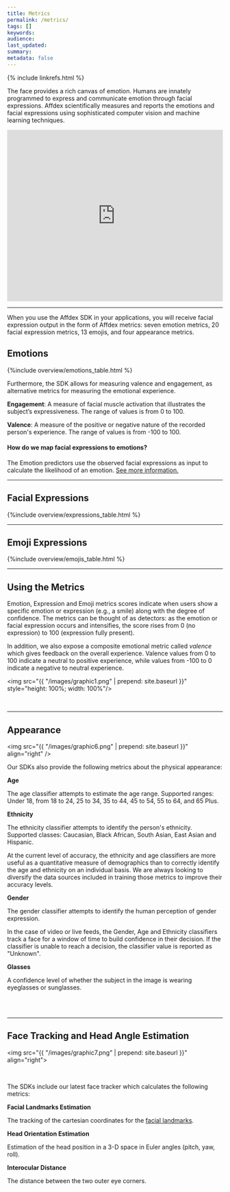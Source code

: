 ```yaml
---
title: Metrics
permalink: /metrics/
tags: []
keywords:
audience:
last_updated:
summary:
metadata: false
---
```

{% include linkrefs.html %}

The face provides a rich canvas of emotion. Humans are innately programmed to express and communicate emotion through facial expressions. Affdex scientifically measures and reports the emotions and facial expressions using sophisticated computer vision and machine learning techniques. 

<iframe width="100%" height="400px" src="https://www.youtube.com/embed/PKjzkPmi5IU" frameborder="0" allowfullscreen></iframe>

***

When you use the Affdex SDK in your applications, you will receive facial expression output in the form of Affdex metrics: seven emotion metrics, 20 facial expression metrics, 13 emojis, and four appearance metrics.

## Emotions

{%include overview/emotions_table.html %}

Furthermore, the SDK allows for measuring valence and engagement, as alternative metrics for measuring the emotional experience.


<strong>Engagement</strong>: A measure of facial muscle activation that illustrates the subject’s expressiveness. The range of values is from 0 to 100.

<strong>Valence</strong>: A measure of the positive or negative nature of the recorded person's experience. The range of values is from -100 to 100.

#### How do we map facial expressions to emotions?


The Emotion predictors use the observed facial expressions as input to calculate the likelihood of an emotion. [See more information.](/emotion_mapping/)

***

## Facial Expressions

{%include overview/expressions_table.html %}

***

## Emoji Expressions

{%include overview/emojis_table.html %}

***

## Using the Metrics
Emotion, Expression and Emoji metrics scores indicate when users show a specific emotion or expression (e.g., a smile) along with the degree of confidence. The metrics can be thought of as detectors: as the emotion or facial expression occurs and intensifies, the score rises from 0 (no expression) to 100 (expression fully present).

In addition, we also expose a composite emotional metric called _valence_ which gives feedback on the overall experience. Valence values from 0 to 100 indicate a neutral to positive experience, while values from -100 to 0 indicate a negative to neutral experience.


<img src="{{ "/images/graphic1.png" | prepend: site.baseurl }}" style="height: 100%; width: 100%"/>

<br />

***

## Appearance

<img src="{{ "/images/graphic6.png" | prepend: site.baseurl }}" align="right" />

Our SDKs also provide the following metrics about the physical appearance:

**Age**

The age classifier attempts to estimate the age range.
Supported ranges: Under 18, from 18 to 24, 25 to 34, 35 to 44, 45 to 54, 55 to 64, and 65 Plus.  

**Ethnicity**

The ethnicity classifier attempts to identify the person's ethnicity.
Supported classes: Caucasian, Black African, South Asian, East Asian and Hispanic.

At the current level of accuracy, the ethnicity and age classifiers are more useful as a quantitative measure of demographics than to correctly identify the age and ethnicity on an individual basis. We are always looking to diversify the data sources included in training those metrics to improve their accuracy levels.

**Gender**

The gender classifier attempts to identify the human perception of gender expression.

In the case of video or live feeds, the Gender, Age and Ethnicity classifiers track a face for a window of time to build confidence in their decision. If the classifier is unable to reach a decision, the classifier value is reported as "Unknown".

**Glasses**  

A confidence level of whether the subject in the image is wearing eyeglasses or sunglasses.  



<br />
<br />

***

## Face Tracking and Head Angle Estimation

<img src="{{ "/images/graphic7.png" | prepend: site.baseurl }}" align="right">

<br />

The SDKs include our latest face tracker which calculates the following metrics:

**Facial Landmarks Estimation**

The tracking of the cartesian coordinates for the [facial landmarks](/fpi/).

**Head Orientation Estimation**

Estimation of the head position in a 3-D space in Euler angles (pitch, yaw, roll).

**Interocular Distance**

The distance between the two outer eye corners.

<br />
<br />
